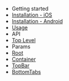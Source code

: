 - Getting started
 - [Installation - iOS](/docs/installation-ios)
 - [Installation - Android](/docs/installation-android)
 - [Usage](/docs/usage)
- API
 - [Top Level](/docs/Navigation)
 - Params
  - [Root](/docs/Root)
  - [Container](/docs/Container)
  - [TopBar](/docs/TopBar)
  - [BottomTabs](/docs/BottomTabs)
